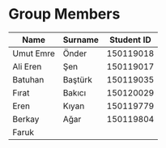 # Group Members


| Name      	| Surname 	| Student ID 	|
|-----------	|---------	|------------	|
| Umut Emre 	| Önder   	| 150119018  	|
| Ali Eren  	| Şen     	| 150119017  	|
| Batuhan   	| Baştürk 	| 150119035  	|
| Fırat     	| Bakıcı  	| 150120029  	|
| Eren      	| Kıyan   	| 150119779  	|
| Berkay    	| Ağar    	| 150119804     |
| Faruk     	|         	|            	|

